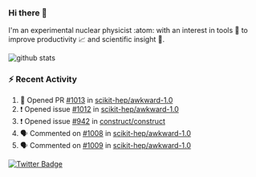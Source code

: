 ### Hi there 👋 

I'm an experimental nuclear physicist :atom: with an interest in tools :wrench: to improve productivity :chart_with_upwards_trend: and scientific insight :telescope:.

![github stats](https://github-readme-stats.vercel.app/api?username=agoose77&show_icons=true&hide_rank=true&hide_title=true&bg_color=30,e76445,904e95&text_color=efe3ec&icon_color=efe3ec)
<!--
**agoose77/agoose77** is a ✨ _special_ ✨ repository because its `README.md` (this file) appears on your GitHub profile.

Here are some ideas to get you started:

- 🔭 I’m currently working on ...
- 🌱 I’m currently learning ...
- 👯 I’m looking to collaborate on ...
- 🤔 I’m looking for help with ...
- 💬 Ask me about ...
- 📫 How to reach me: ...
- 😄 Pronouns: ...
- ⚡ Fun fact: ...
-->

### :zap: Recent Activity
<!--START_SECTION:activity-->
1. 💪 Opened PR [#1013](https://github.com/scikit-hep/awkward-1.0/pull/1013) in [scikit-hep/awkward-1.0](https://github.com/scikit-hep/awkward-1.0)
2. ❗️ Opened issue [#1012](https://github.com/scikit-hep/awkward-1.0/issues/1012) in [scikit-hep/awkward-1.0](https://github.com/scikit-hep/awkward-1.0)
3. ❗️ Opened issue [#942](https://github.com/construct/construct/issues/942) in [construct/construct](https://github.com/construct/construct)
4. 🗣 Commented on [#1008](https://github.com/scikit-hep/awkward-1.0/issues/1008) in [scikit-hep/awkward-1.0](https://github.com/scikit-hep/awkward-1.0)
5. 🗣 Commented on [#1009](https://github.com/scikit-hep/awkward-1.0/issues/1009) in [scikit-hep/awkward-1.0](https://github.com/scikit-hep/awkward-1.0)
<!--END_SECTION:activity-->


[![Twitter Badge](https://img.shields.io/twitter/follow/agoose77?style=flat-square&logo=Twitter&logoColor=white&color=cornflowerblue)](https://twitter.com/agoose77)
